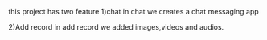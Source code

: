 this project has two feature
1)chat 
in chat we creates a chat messaging app

2)Add record
in add record we added images,videos and audios.
